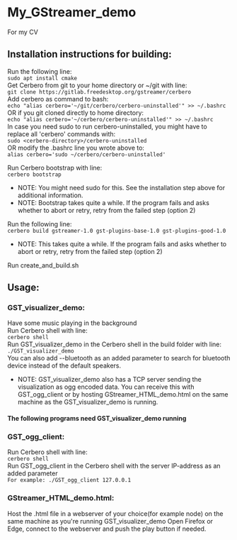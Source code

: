 # My_GStreamer_demo
For my CV  
  
  
## Installation instructions for building:
Run the following line:  
```sudo apt install cmake```  
Get Cerbero from git to your home directory or \~/git with line:  
```git clone https://gitlab.freedesktop.org/gstreamer/cerbero```  
Add cerbero as command to bash:  
```echo "alias cerbero='~/git/cerbero/cerbero-uninstalled'" >> ~/.bashrc```  
    OR if you git cloned directly to home directory:  
```echo "alias cerbero='~/cerbero/cerbero-uninstalled'" >> ~/.bashrc```  
    In case you need sudo to run cerbero-uninstalled, you might have to replace all 'cerbero' commands with:  
```sudo <cerbero-directory>/cerbero-uninstalled```  
    OR modify the .bashrc line you wrote above to:  
```alias cerbero='sudo ~/cerbero/cerbero-uninstalled'```  
  
Run Cerbero bootstrap with line:  
```cerbero bootstrap```  
- NOTE: You might need sudo for this. See the installation step above for additional information.  
- NOTE: Bootstrap takes quite a while. If the program fails and asks whether to abort or retry, retry from the failed step
    (option 2)  

Run the following line:  
```cerbero build gstreamer-1.0 gst-plugins-base-1.0 gst-plugins-good-1.0```  
- NOTE: This takes quite a while. If the program fails and asks whether to abort or retry, retry from the failed step
    (option 2)  

Run create_and_build.sh  
  
  
## Usage:
### GST_visualizer_demo:
Have some music playing in the background  
Run Cerbero shell with line:  
```cerbero shell```  
Run GST_visualizer_demo in the Cerbero shell in the build folder with line:  
```./GST_visualizer_demo```  
    You can also add --bluetooth as an added parameter to search for bluetooth device instead of the default speakers.  
- NOTE: GST_visualizer_demo also has a TCP server sending the visualization as ogg encoded data. You can receive this with
    GST_ogg_client or by hosting GStreamer_HTML_demo.html on the same machine as the GST_visualizer_demo is running.  
  
  
#### The following programs need GST_visualizer_demo running

### GST_ogg_client:
Run Cerbero shell with line:  
```cerbero shell```  
Run GST_ogg_client in the Cerbero shell with the server IP-address as an added parameter  
```For example: ./GST_ogg_client 127.0.0.1```  
  
### GStreamer_HTML_demo.html:
Host the .html file in a webserver of your choice(for example node) on the same machine as you're running GST_visualizer_demo Open Firefox or Edge, connect to the webserver and push the play button if needed.
